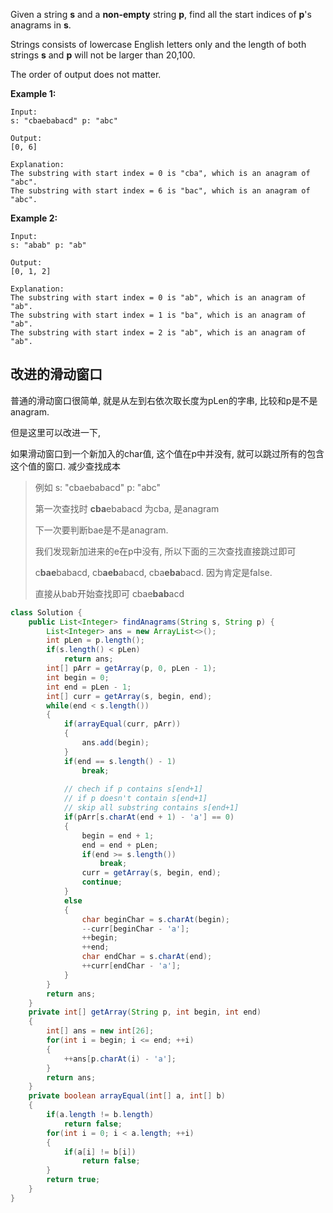 Given a string **s** and a **non-empty** string **p**, find all the start indices of **p**'s anagrams in **s**.

Strings consists of lowercase English letters only and the length of both strings **s** and **p** will not be larger than 20,100.

The order of output does not matter.

**Example 1:**

```
Input:
s: "cbaebabacd" p: "abc"

Output:
[0, 6]

Explanation:
The substring with start index = 0 is "cba", which is an anagram of "abc".
The substring with start index = 6 is "bac", which is an anagram of "abc".
```



**Example 2:**

```
Input:
s: "abab" p: "ab"

Output:
[0, 1, 2]

Explanation:
The substring with start index = 0 is "ab", which is an anagram of "ab".
The substring with start index = 1 is "ba", which is an anagram of "ab".
The substring with start index = 2 is "ab", which is an anagram of "ab".
```

## 改进的滑动窗口

普通的滑动窗口很简单, 就是从左到右依次取长度为pLen的字串, 比较和p是不是anagram.

但是这里可以改进一下, 

如果滑动窗口到一个新加入的char值, 这个值在p中并没有, 就可以跳过所有的包含这个值的窗口. 减少查找成本

> 例如 s: "cbaebabacd" p: "abc"
>
> 第一次查找时 **cba**ebabacd 为cba, 是anagram
>
> 下一次要判断bae是不是anagram.
>
> 我们发现新加进来的e在p中没有, 所以下面的三次查找直接跳过即可
>
>  c**bae**babacd, cb**aeb**abacd, cba**eba**bacd. 因为肯定是false.
>
> 直接从bab开始查找即可 cbae**bab**acd

```java
class Solution {
    public List<Integer> findAnagrams(String s, String p) {
        List<Integer> ans = new ArrayList<>();
        int pLen = p.length();
        if(s.length() < pLen)
            return ans;
        int[] pArr = getArray(p, 0, pLen - 1);
        int begin = 0;
        int end = pLen - 1;
        int[] curr = getArray(s, begin, end);
        while(end < s.length())
        {
            if(arrayEqual(curr, pArr))
            {
                ans.add(begin);
            }
            if(end == s.length() - 1)
                break;
            
            // chech if p contains s[end+1]
            // if p doesn't contain s[end+1]
            // skip all substring contains s[end+1]
            if(pArr[s.charAt(end + 1) - 'a'] == 0)
            {
                begin = end + 1;
                end = end + pLen;
                if(end >= s.length())
                    break;
                curr = getArray(s, begin, end);
                continue;
            }
            else
            {
                char beginChar = s.charAt(begin);
                --curr[beginChar - 'a'];
                ++begin;
                ++end;
                char endChar = s.charAt(end);
                ++curr[endChar - 'a'];
            } 
        }
        return ans;
    }
    private int[] getArray(String p, int begin, int end)
    {
        int[] ans = new int[26];
        for(int i = begin; i <= end; ++i)
        {
            ++ans[p.charAt(i) - 'a'];
        }
        return ans;
    }
    private boolean arrayEqual(int[] a, int[] b)
    {
        if(a.length != b.length)
            return false;
        for(int i = 0; i < a.length; ++i)
        {
            if(a[i] != b[i])
                return false;
        }
        return true;
    }
}
```

